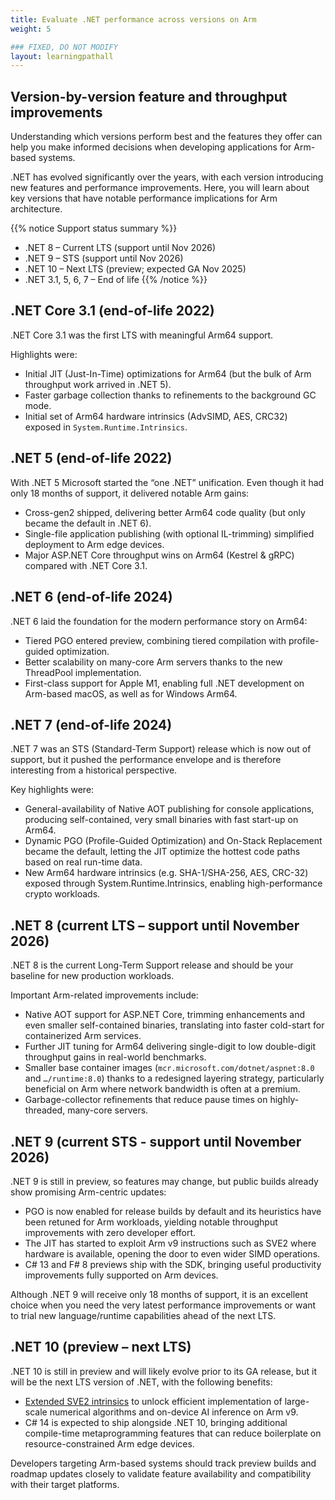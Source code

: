 ```yaml
---
title: Evaluate .NET performance across versions on Arm
weight: 5

### FIXED, DO NOT MODIFY
layout: learningpathall
---
```


## Version-by-version feature and throughput improvements

Understanding which versions perform best and the features they offer can help you make informed decisions when developing applications for Arm-based systems.

.NET has evolved significantly over the years, with each version introducing new features and performance improvements. Here, you will learn about key versions that have notable performance implications for Arm architecture.

{{% notice Support status summary %}}

- .NET 8 – Current LTS (support until Nov 2026)
- .NET 9 – STS (support until Nov 2026)
- .NET 10 – Next LTS (preview; expected GA Nov 2025)
- .NET 3.1, 5, 6, 7 – End of life
{{% /notice %}}


## .NET Core 3.1 (end-of-life 2022)

.NET Core 3.1 was the first LTS with meaningful Arm64 support. 

Highlights were:

- Initial JIT (Just-In-Time) optimizations for Arm64 (but the bulk of Arm throughput work arrived in .NET 5).
- Faster garbage collection thanks to refinements to the background GC mode.
- Initial set of Arm64 hardware intrinsics (AdvSIMD, AES, CRC32) exposed in `System.Runtime.Intrinsics`.

## .NET 5 (end-of-life 2022)

With .NET 5 Microsoft started the “one .NET” unification. Even though it had only 18 months of support, it delivered notable Arm gains:

- Cross-gen2 shipped, delivering better Arm64 code quality (but only became the default in .NET 6).
- Single-file application publishing (with optional IL-trimming) simplified deployment to Arm edge devices.
- Major ASP.NET Core throughput wins on Arm64 (Kestrel & gRPC) compared with .NET Core 3.1.

## .NET 6 (end-of-life 2024)

.NET 6 laid the foundation for the modern performance story on Arm64:

- Tiered PGO entered preview, combining tiered compilation with profile-guided optimization.
- Better scalability on many-core Arm servers thanks to the new ThreadPool implementation.
- First-class support for Apple M1, enabling full .NET development on Arm-based macOS, as well as for Windows Arm64.


## .NET 7 (end-of-life 2024)

.NET 7 was an STS (Standard-Term Support) release which is now out of support, but it pushed the performance envelope and is therefore interesting from a historical perspective. 

Key highlights were:

- General-availability of Native AOT publishing for console applications, producing self-contained, very small binaries with fast start-up on Arm64.
- Dynamic PGO (Profile-Guided Optimization) and On-Stack Replacement became the default, letting the JIT optimize the hottest code paths based on real run-time data.
- New Arm64 hardware intrinsics (e.g. SHA-1/SHA-256, AES, CRC-32) exposed through System.Runtime.Intrinsics, enabling high-performance crypto workloads.

## .NET 8 (current LTS – support until November 2026)

.NET 8 is the current Long-Term Support release and should be your baseline for new production workloads. 

Important Arm-related improvements include:

- Native AOT support for ASP.NET Core, trimming enhancements and even smaller self-contained binaries, translating into faster cold-start for containerized Arm services.
- Further JIT tuning for Arm64 delivering single-digit to low double-digit throughput gains in real-world benchmarks.
- Smaller base container images (`mcr.microsoft.com/dotnet/aspnet:8.0` and `…/runtime:8.0`) thanks to a redesigned layering strategy, particularly beneficial on Arm where network bandwidth is often at a premium.
- Garbage-collector refinements that reduce pause times on highly-threaded, many-core servers.

## .NET 9 (current STS - support until November 2026)

.NET 9 is still in preview, so features may change, but public builds already show promising Arm-centric updates:

- PGO is now enabled for release builds by default and its heuristics have been retuned for Arm workloads, yielding notable throughput improvements with zero developer effort.
- The JIT has started to exploit Arm v9 instructions such as SVE2 where hardware is available, opening the door to even wider SIMD operations.
- C# 13 and F# 8 previews ship with the SDK, bringing useful productivity improvements fully supported on Arm devices.

Although .NET 9 will receive only 18 months of support, it is an excellent choice when you need the very latest performance improvements or want to trial new language/runtime capabilities ahead of the next LTS.

## .NET 10 (preview – next LTS)

.NET 10 is still in preview and will likely evolve prior to its GA release, but it will be the next LTS version of .NET, with the following benefits:

- [Extended SVE2 intrinsics](https://github.com/dotnet/runtime/issues/109652) to unlock efficient implementation of large-scale numerical algorithms and on-device AI inference on Arm v9.
- C# 14 is expected to ship alongside .NET 10, bringing additional compile-time metaprogramming features that can reduce boilerplate on resource-constrained Arm edge devices.

Developers targeting Arm-based systems should track preview builds and roadmap updates closely to validate feature availability and compatibility with their target platforms.

